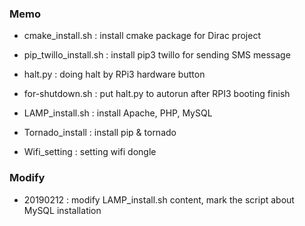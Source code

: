 ### Memo

- cmake_install.sh : install cmake package for Dirac project

- pip_twillo_install.sh : install pip3 twillo for sending SMS message

- halt.py : doing halt by RPi3 hardware button

- for-shutdown.sh :  put halt.py to autorun after RPI3 booting finish

- LAMP_install.sh : install Apache, PHP, MySQL

- Tornado_install : install pip & tornado

- Wifi_setting : setting wifi dongle

### Modify
- 20190212 : modify LAMP_install.sh content, mark the script about MySQL installation
